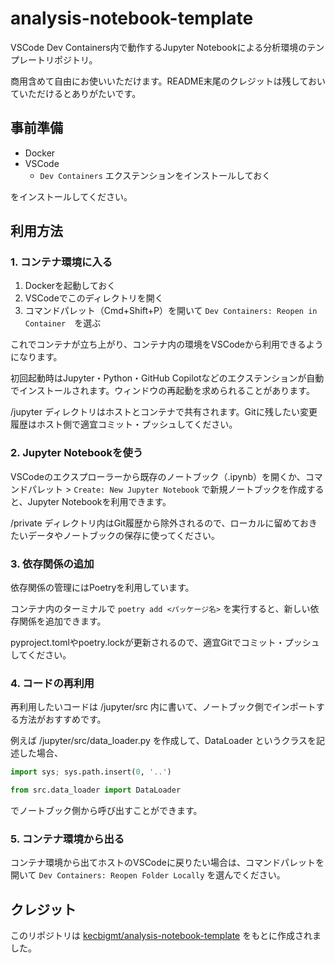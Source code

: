 # analysis-notebook-template

VSCode Dev Containers内で動作するJupyter Notebookによる分析環境のテンプレートリポジトリ。

商用含めて自由にお使いいただけます。README末尾のクレジットは残しておいていただけるとありがたいです。

## 事前準備

- Docker
- VSCode
  - `Dev Containers` エクステンションをインストールしておく

をインストールしてください。

## 利用方法

### 1. コンテナ環境に入る

1. Dockerを起動しておく
2. VSCodeでこのディレクトリを開く
3. コマンドパレット（Cmd+Shift+P）を開いて `Dev Containers: Reopen in Container`　を選ぶ

これでコンテナが立ち上がり、コンテナ内の環境をVSCodeから利用できるようになります。

初回起動時はJupyter・Python・GitHub Copilotなどのエクステンションが自動でインストールされます。ウィンドウの再起動を求められることがあります。

/jupyter ディレクトリはホストとコンテナで共有されます。Gitに残したい変更履歴はホスト側で適宜コミット・プッシュしてください。

### 2. Jupyter Notebookを使う

VSCodeのエクスプローラーから既存のノートブック（.ipynb）を開くか、コマンドパレット > `Create: New Jupyter Notebook` で新規ノートブックを作成すると、Jupyter Notebookを利用できます。

/private ディレクトリ内はGit履歴から除外されるので、ローカルに留めておきたいデータやノートブックの保存に使ってください。

### 3. 依存関係の追加

依存関係の管理にはPoetryを利用しています。

コンテナ内のターミナルで `poetry add <パッケージ名>` を実行すると、新しい依存関係を追加できます。

pyproject.tomlやpoetry.lockが更新されるので、適宜Gitでコミット・プッシュしてください。

### 4. コードの再利用

再利用したいコードは /jupyter/src 内に書いて、ノートブック側でインポートする方法がおすすめです。

例えば /jupyter/src/data_loader.py を作成して、DataLoader というクラスを記述した場合、

```python
import sys; sys.path.insert(0, '..')

from src.data_loader import DataLoader
```

でノートブック側から呼び出すことができます。

### 5. コンテナ環境から出る

コンテナ環境から出てホストのVSCodeに戻りたい場合は、コマンドパレットを開いて `Dev Containers: Reopen Folder Locally` を選んでください。

## クレジット

このリポジトリは [kecbigmt/analysis-notebook-template](https://github.com/kecbigmt/analysis-notebook-template) をもとに作成されました。